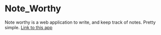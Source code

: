 # __Note_Worthy__

Note worthy is a web application to write, and keep track of notes. Pretty simple.
[Link to this app](https://guarded-dusk-40541.herokuapp.com/)






